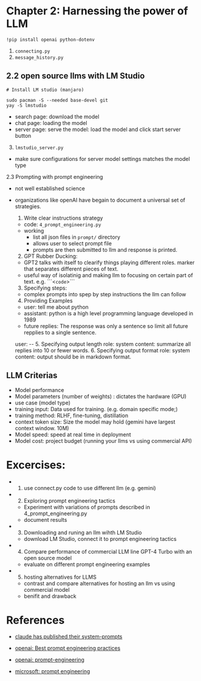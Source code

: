 # Chapter 2: Harnessing the power of LLM

```
!pip install openai python-dotenv
```

1. `connecting.py`
2. `message_history.py`


## 2.2 open source llms with LM Studio
```
# Install LM studio (manjaro)

sudo pacman -S --needed base-devel git
yay -S lmstudio
```

* search page: download the model
* chat page: loading the model
* server page: serve the model: load the model and click start server button



3. `lmstudio_server.py`
* make sure configurations for server model settings matches the model type


2.3 Prompting with prompt engineering
* not well established science
* organizations like openAI have begain to document a universal set of strategies.

  1. Write clear instructions strategy
    - code: `4_prompt_engineering.py`
    - working
      - list all json files in `prompt/` directory
      - allows user to select prompt file
      - prompts are then submitted to llm and response is printed.

  2. GPT Rubber Ducking:
    - GPT2 talks with itself to clearify things playing different roles. marker that separates different pieces of text.
    - useful way of isolatinig and making llm to focusing on certain part of text. e.g. \`\`\`\<`code`\>\`\`\`
  3. Specifying steps:
    - complex prompts into spep by step instructions the llm can follow
  4. Providing Examples
    - user: tell me about python
    - assistant: python is a high level programming language developed in 1989
    - future replies: The response was only a sentence so limit all future repplies to a single sentence.

    user: --
  5. Specifying output length
    role: system
    content: summarize all replies into 10 or fewer words.
  6. Specifying output format
    role: system
    content: output should be in markdown format.

## LLM Criterias
  - Model performance
  - Model parameters (number of weights) : dictates the hardware (GPU)
  - use  case (model type)
  - training input: Data used for training. (e.g. domain specific mode;)
  - training method: RLHF, fine-tuning, distillation
  - context token size: Size the model may hold (gemini have largest context window. 10M)
  - Model speed: speed at real time in deployment
  - Model cost: project budget (running your llms vs using commercial API)

# Excercises:
  - 1. use connect.py code to use different llm (e.g. gemini)
  - 2. Exploring prompt engineering tactics
    - Experiment with variations of prompts described in 4_prompt_engineering.py
    - document results
  - 3. Downloading and runing an llm wihth LM Studio
    - download LM Studio, connect it to prompt engineering tactics
  - 4. Compare performance of commercial LLM line GPT-4 Turbo with an open source model
    - evaluate on different prompt engineering examples
  - 5. hosting alternatives for LLMS
    - contrast and compare alternatives for hosting an llm vs using commercial model
    - benifit and drawback


# References
* [claude has published their system-prompts](https://docs.anthropic.com/en/release-notes/system-prompts#feb-24th-2025)

* [openai: Best prompt engineering practices](https://help.openai.com/en/articles/6654000-best-practices-for-prompt-engineering-with-the-openai-api)
* [openai: prompt-engineering](https://platform.openai.com/docs/guides/prompt-engineering)
* [microsoft: prompt engineering](https://learn.microsoft.com/en-us/azure/ai-services/openai/concepts/prompt-engineering?tabs=chat)